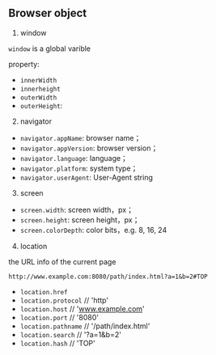## Browser object

1. window

```window``` is a global varible

property: 
* ```innerWidth```
* ```innerheight```
* ```outerWidth```
* ```outerHeight```:

2. navigator

* ```navigator.appName```: browser name；
* ```navigator.appVersion```: browser version；
* ```navigator.language```: language；
* ```navigator.platform```: system type；
* ```navigator.userAgent```: User-Agent string

3. screen

* ```screen.width```: screen width，px；
* ```screen.height```: screen height，px；
* ```screen.colorDepth```: color bits，e.g. 8, 16, 24

4. location

the URL info of the current page

```http://www.example.com:8080/path/index.html?a=1&b=2#TOP```

* ```location.href```
* ```location.protocol``` // 'http'
* ```location.host``` // 'www.example.com'
* ```location.port``` // '8080'
* ```location.pathname``` // '/path/index.html'
* ```location.search``` // '?a=1&b=2'
* ```location.hash``` // 'TOP'
